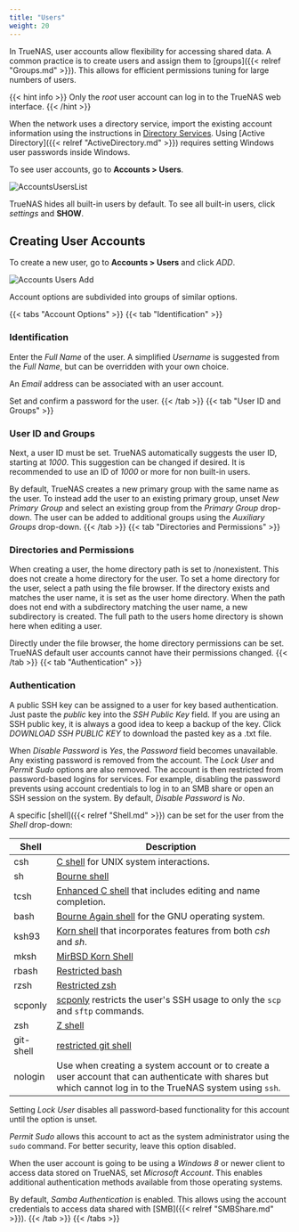```yaml
---
title: "Users"
weight: 20
---
```


In TrueNAS, user accounts allow flexibility for accessing shared data.
A common practice is to create users and assign them to [groups]({{< relref "Groups.md" >}}).
This allows for efficient permissions tuning for large numbers of users.

{{< hint info >}}
Only the *root* user account can log in to the TrueNAS web interface.
{{< /hint >}}

When the network uses a directory service, import the existing account information using the instructions in [Directory Services](https://www.truenas.com/docs/core/directoryservices/).
Using [Active Directory]({{< relref "ActiveDirectory.md" >}}) requires setting Windows user passwords inside Windows.

To see user accounts, go to **Accounts > Users**.

![AccountsUsersList](/images/CORE/12.0/AccountsUsersList.png "List of User Accounts")

TrueNAS hides all built-in users by default. To see all built-in users, click <i class="material-icons" aria-hidden="true" title="Settings">settings</i> and **SHOW**.

## Creating User Accounts

To create a new user, go to **Accounts > Users** and click *ADD*.

![Accounts Users Add](/images/CORE/12.0/AccountsUsersAdd.png "Accounts Users Add")

Account options are subdivided into groups of similar options.

{{< tabs "Account Options" >}}
{{< tab "Identification" >}}

### Identification

Enter the *Full Name* of the user.
A simplified *Username* is suggested from the *Full Name*, but can be overridden with your own choice.

An *Email* address can be associated with an user account.

Set and confirm a password for the user.
{{< /tab >}}
{{< tab "User ID and Groups" >}}
### User ID and Groups

Next, a user ID must be set.
TrueNAS automatically suggests the user ID, starting at *1000*.
This suggestion can be changed if desired.
It is recommended to use an ID of *1000* or more for non built-in users.

By default, TrueNAS creates a new primary group with the same name as the user.
To instead add the user to an existing primary group, unset *New Primary Group* and select an existing group from the *Primary Group* drop-down.
The user can be added to additional groups using the *Auxiliary Groups* drop-down.
{{< /tab >}}
{{< tab "Directories and Permissions" >}}
### Directories and Permissions

When creating a user, the home directory path is set to <file>/nonexistent</file>.
This does not create a home directory for the user.
To set a home directory for the user, select a path using the file browser.
If the directory exists and matches the user name, it is set as the user home directory.
When the path does not end with a subdirectory matching the user name, a new subdirectory is created.
The full path to the users home directory is shown here when editing a user.

Directly under the file browser, the home directory permissions can be set.
TrueNAS default user accounts cannot have their permissions changed.
{{< /tab >}}
{{< tab "Authentication" >}}
### Authentication
A public SSH key can be assigned to a user for key based authentication.
Just paste the *public* key into the *SSH Public Key* field.
If you are using an SSH public key, it is always a good idea to keep a backup of the key.
Click *DOWNLOAD SSH PUBLIC KEY* to download the pasted key as a <file>.txt</file> file.

When *Disable Password* is *Yes*, the *Password* field becomes unavailable.
Any existing password is removed from the account.
The *Lock User* and *Permit Sudo* options are also removed.
The account is then restricted from password-based logins for services.
For example, disabling the password prevents using account credentials to log in to an SMB share or open an SSH session on the system.
By default, *Disable Password* is *No*.

A specific [shell]({{< relref "Shell.md" >}}) can be set for the user from the *Shell* drop-down:

| Shell | Description |
|-------|-------------|
| csh	| [C shell](https://docs.freebsd.org/44doc/usd/04.csh/paper.html) for UNIX system interactions. |
| sh	| [Bourne shell](https://www.in-ulm.de/~mascheck/bourne/v7/) |
| tcsh	| [Enhanced C shell](https://www.tcsh.org) that includes editing and name completion. |
| bash	| [Bourne Again shell](https://www.gnu.org/software/bash/manual/bash.html) for the GNU operating system. |
| ksh93	| [Korn shell](http://www.kornshell.com) that incorporates features from both *csh* and *sh*. |
| mksh	| [MirBSD Korn Shell](https://www.mirbsd.org/mksh.htm) |
| rbash	| [Restricted bash](https://www.gnu.org/software/bash/manual/html_node/The-Restricted-Shell.html) |
| rzsh	| [Restricted zsh](https://www.csse.uwa.edu.au/programming/linux/zsh-doc/zsh_14.html) |
| scponly | [scponly](https://github.com/scponly/scponly/wiki) restricts the user's SSH usage to only the `scp` and `sftp` commands. |
| zsh	| [Z shell](http://zsh.sourceforge.net/) |
| git-shell | [restricted git shell](https://git-scm.com/docs/git-shell) |
| nologin | Use when creating a system account or to create a user account that can authenticate with shares but which cannot log in to the TrueNAS system using `ssh`.

Setting *Lock User* disables all password-based functionality for this account until the option is unset.

*Permit Sudo* allows this account to act as the system administrator using the `sudo` command.
For better security, leave this option disabled.

When the user account is going to be using a *Windows 8* or newer client to access data stored on TrueNAS, set *Microsoft Account*.
This enables additional authentication methods available from those operating systems.

By default, *Samba Authentication* is enabled.
This allows using the account credentials to access data shared with [SMB]({{< relref "SMBShare.md" >}}).
{{< /tab >}}
{{< /tabs >}}
